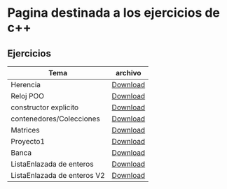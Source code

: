 # Pagina destinada  a los ejercicios de c++

## Ejercicios

| Tema | archivo |
| ----- | ------ |
| Herencia | [Download](https://braslyn.github.io/progra1/Ejercicios/C++/Herencia.zip) |
| Reloj POO | [Download](https://braslyn.github.io/progra1/Ejercicios/C++/Reloj2.7z) |
| constructor explicito | [Download](https://braslyn.github.io/progra1/Ejercicios/C++/Constructores-explicito.7z) |
| contenedores/Colecciones | [Download](https://braslyn.github.io/progra1/Ejercicios/C++/coleccion.zip) |
| Matrices | [Download](https://braslyn.github.io/progra1/Ejercicios/C++/Gallinero.zip) | 
| Proyecto1 | [Download](https://braslyn.github.io/progra1/Ejercicios/C++/Proyecto1.zip) | 
| Banca | [Download](https://braslyn.github.io/progra1/Ejercicios/C++/Parque.zip) |
| ListaEnlazada de enteros| [Download](https://braslyn.github.io/progra1/Ejercicios/C++/ListaEnlazada.zip) |
| ListaEnlazada de enteros V2 | [Download](https://braslyn.github.io/progra1/Ejercicios/C++/Tutoria.zip) |